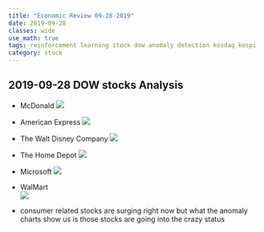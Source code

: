 ```yaml
---
title: "Economic Review 09-28-2019"
date: 2019-09-28
classes: wide
use_math: true
tags: reinforcement learning stock dow anomaly detection kosdaq kospi
category: stock
---
```


## 2019-09-28 DOW stocks Analysis
- McDonald
![](../../pictures/stock_analysis/20190926_MCD.png)  
- American Express
![](../../pictures/stock_analysis/20190926_AXP.png)  
- The Walt Disney Company
![](../../pictures/stock_analysis/20190926_DIS.png)  
- The Home Depot
![](../../pictures/stock_analysis/20190926_HD.png)  
- Microsoft
![](../../pictures/stock_analysis/20190926_HD.png)  
- WalMart  
![](../../pictures/stock_analysis/20190926_WMT.png)  

- consumer related stocks are surging right now but what the anomaly charts show us is those stocks are going into the crazy status
